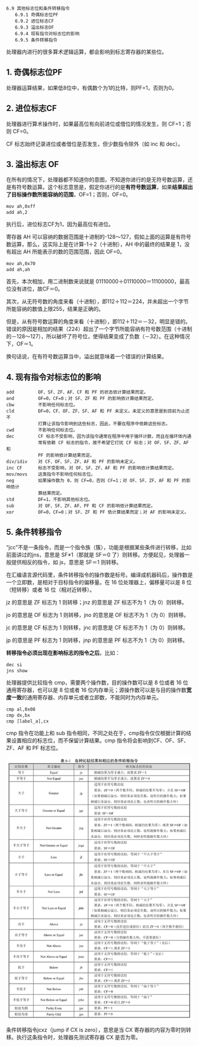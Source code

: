 ```
6.9 其他标志位和条件转移指令 
　　6.9.1 奇偶标志位PF 
　　6.9.2 进位标志CF 
　　6.9.3 溢出标志OF 
　　6.9.4 现有指令对标志位的影响 
　　6.9.5 条件转移指令 
```

处理器内进行的很多算术逻辑运算，都会影响到标志寄存器的某些位。

## 1. 奇偶标志位PF

处理器运算结果，如果低8位中，有偶数个为1的比特，则PF=1，否则为0。

## 2. 进位标志CF

处理器进行算术操作时，如果最高位有向前进位或借位的情况发生，则 CF=1；否则 CF=0。

CF 标志始终记录进位或者借位是否发生，但少数指令除外（如 inc 和 dec）。

## 3. 溢出标志 OF

在所有的情况下，处理器都不知道你的意图，不知道你进行的是无符号数运算，还是有符号数运算。这个标志意思是，假定你进行的是**有符号数运算**，如果**结果超出了目标操作数所能容纳的范围**，OF=1；否则，OF=0。

```
mov ah,0xff
add ah,2
```

执行后，进位标志CF为1，因为最高位有进位。

寄存器 AH 可以容纳的数据范围是十进制的-128～127，假如上面的运算是有符号数运算，那么，这实际上是在计算-1＋2（十进制），AH 中的最终的结果是 1，没有超出 AH 所能表示的数的范围范围，因此 OF=0。

```
mov ah,0x70
add ah,ah
```

首先，本次相加，用二进制数来说就是 01110000＋01110000＝11100000，最高位没有进位，故CF＝0。

其次，从无符号数的角度来看（十进制），即112＋112＝224，并未超出一个字节所能容纳的数值上限255，结果是正确的。

但是，从有符号数运算的角度来看（十进制），即112＋112＝－32，明显是错的。错误的原因是相加的结果（224）超出了一个字节所能容纳有符号数范围（十进制的－128～127），所以破坏了符号位，使得结果变成了负数（－32）。在这种情况下，OF＝1。

换句话说，在有符号数运算当中，溢出就意味着一个错误的计算结果。

## 4. 现有指令对标志位的影响

```
add         OF、SF、ZF、AF、CF 和 PF 的状态依计算结果而定。
and         OF=0，CF=0；对 SF、ZF 和 PF 的影响依计算结果而定。
cbw         不影响任何标志位。
cld         DF=0，CF、OF、ZF、SF、AF 和 PF 未定义。未定义的意思是到目前为止还不
            打算让该指令影响到这些标志，因此，不要在程序中依赖这些标志。
cwd         不影响任何标志位。
dec         CF 标志不受影响，因为该指令通常在程序中用于循环计数，而且在循环体内通
            常有依赖 CF 标志的指令，故不希望它打扰 CF 标志；对 OF、SF、ZF、AF 和
            PF 的影响依计算结果而定。
div/idiv    对 CF、OF、SF、ZF、AF 和 PF 的影响未定义。
inc CF      标志不受影响，对 OF、SF、ZF、AF 和 PF 的影响依计算结果而定。
mov/movs    这类指令不影响任何标志位。
neg         如果操作数为 0，则 CF=0，否则 CF=1；对 OF、SF、ZF、AF 和 PF 的影响依计
            算结果而定。
std         DF=1，不影响其他标志位。
sub         对 OF、SF、ZF、AF、PF 和 CF 的影响依计算结果而定。
xor         OF=0，CF=0；对 SF、ZF 和 PF 依计算结果而定；对 AF 的影响未定义。
```

## 5. 条件转移指令

“jcc”不是一条指令，而是一个指令族（簇），功能是根据某些条件进行转移，比如前面讲过的jns，意思是 SF≠1（那就是 SF＝0 了）则转移。方便起见，处理器一般提供相反的指令，如 js，意思是 SF＝1 则转移。

在汇编语言源代码里，条件转移指令的操作数是标号。编译成机器码后，操作数是一个立即数，是相对于目标指令的偏移量。在 16 位处理器上，偏移量可以是 8 位（短转移）或者 16 位（相对近转移）。

jz 的意思是 ZF 标志为 1 则转移；jnz 的意思是 ZF 标志不为 1（为 0）则转移。

jo 的意思是 OF 标志为 1 则转移，jno 的意思是 OF 标志不为 1（为 0）则转移。

jc 的意思是 CF 标志为 1 则转移，jnc 的意思是 CF 标志不为 1（为 0）则转移。

jp 的意思是 PF 标志为 1 则转移，jnp 的意思是 PF 标志不为 1（为 0）则转移。

**转移指令必须出现在影响标志的指令之后**。比如：

```
dec si
jns show
```

处理器提供比较指令 cmp，需要两个操作数，目的操作数可以是 8 位或者 16 位通用寄存器，也可以是 8 位或者 16 位内存单元；源操作数可以是与目的操作数**宽度一致**的通用寄存器、内存单元或者立即数，不能同时为内存单元。

```
cmp al,0x08
cmp dx,bx
cmp [label_a],cx
```

cmp 指令在功能上和 sub 指令相同，不同之处在于，cmp指令仅仅根据计算的结果设置相应的标志位，而不保留计算结果。cmp 指令将会影响到CF、OF、SF、ZF、AF 和 PF 标志位。

![config](images/4.png)

条件转移指令jcxz（jump if CX is zero），意思是当 CX 寄存器的内容为零时则转移。执行这条指令时，处理器先测试寄存器 CX 是否为零。